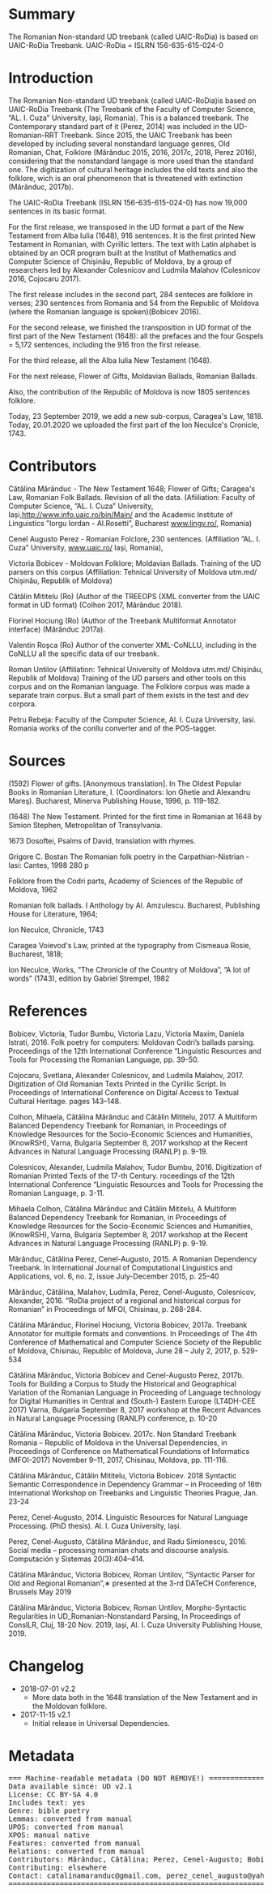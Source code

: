# Summary

The Romanian Non-standard UD treebank (called UAIC-RoDia) is based on UAIC-RoDia Treebank. UAIC-RoDia = ISLRN 156-635-615-024-0

# Introduction

The Romanian Non-standard UD treebank (called UAIC-RoDia)is based on UAIC-RoDia Treebank (The Treebank of the Faculty of Computer Science, ”AL. I. Cuza” University, Iași, Romania). This is a balanced treebank. The Contemporary standard part of it (Perez, 2014) was included in the UD-Romanian-RRT Treebank.
Since 2015, the UAIC Treebank has been developed by including several nonstandard language genres, Old Romanian, Chat, Folklore (Mărănduc 2015, 2016, 2017c, 2018, Perez 2016), considering that the nonstandard langage is more used than the standard one.
The digitization of cultural heritage includes the old texts and also the folklore, wich is an oral phenomenon that is threatened with extinction (Mărănduc, 2017b).

The UAIC-RoDia Treebank (ISLRN 156-635-615-024-0) has now 19,000 sentences in its basic format.

For the first release, we transposed in the UD format a part of the New Testament from Alba Iulia (1648), 916 sentences.
It is the first printed New Testament in Romanian, with Cyrillic letters. The text with Latin alphabet is obtained by an OCR program built at the Institut of Mathematics and Computer Science of Chișinău, Republic of Moldova, by a group of researchers led by Alexander Colesnicov and Ludmila Malahov (Colesnicov 2016, Cojocaru 2017).

The first release includes in the second part, 284 senteces are folklore in verses; 230 sentences from Romania and 54 from the Republic of Moldova (where the Romanian language is spoken)(Bobicev 2016).

For the second release, we finished the transposition in UD format of the first part of the New Testament (1648): all the prefaces and the four Gospels = 5,172 sentences, including the 916 fron the first release.

For the third release, all the Alba Iulia New Testament (1648).

For the next release, Flower of Gifts, Moldavian Ballads, Romanian Ballads.

Also, the contribution of the Republic of Moldova is now 1805 sentences folklore.

Today, 23 September 2019, we add a new sub-corpus, Caragea's Law, 1818.
Today, 20.01.2020 we uploaded the first part of the Ion Neculce's Cronicle, 1743.


# Contributors

Cătălina Mărănduc - The New Testament 1648; Flower of Gifts; Caragea's Law, Romanian Folk Ballads. Revision of all the data.
(Afiiliation: Faculty of Computer Science, ”AL. I. Cuza” University, Iași,http://www.info.uaic.ro/bin/Main/ and the Academic Institute of Linguistics ”Iorgu Iordan - Al.Rosetti”, Bucharest www.lingv.ro/, Romania)

Cenel Augusto Perez - Romanian Folclore, 230 sentences.
(Affiliation ”AL. I. Cuza” University, www.uaic.ro/ Iași, Romania),

Victoria Bobicev  - Moldovan Folklore; Moldavian Ballads. Training of the UD parsers on this corpus
(Affiliation: Tehnical University of Moldova utm.md/ Chișinău, Republik of Moldova)

Cătălin Mititelu (Ro) (Author of the TREEOPS (XML converter from the UAIC format in UD format) (Colhon 2017, Mărănduc 2018).

Florinel Hociung (Ro) (Author of the Treebank Multiformat Annotator interface) (Mărănduc 2017a).

Valentin Roșca (Ro) Author of the converter XML-CoNLLU, including in the CoNLLU all the specific data of our treebank.

Roman Untilov
(Affiliation: Tehnical University of Moldova utm.md/ Chișinău, Republik of Moldova)
Training of the UD parsers and other tools on this corpus and on the Romanian language.
The Folklore corpus was made a separate train corpus. But a small part of them exists in the test and dev corpora.

Petru Rebeja: Faculty of the Computer Science, Al. I. Cuza University, Iasi. Romania works of the conllu converter and of the POS-tagger.

# Sources

(1592) Flower of gifts. [Anonymous translation]. In The Oldest Popular Books in Romanian Literature, I. (Coordinators: Ion Ghetie and Alexandru Mareş). Bucharest, Minerva Publishing House, 1996,  p. 119–182.

(1648) The New Testament. Printed for the first time in Romanian at 1648 by Simion Stephen, Metropolitan of Transylvania.

1673 Dosoftei, Psalms of David, translation with rhymes.

Grigore C. Bostan The Romanian folk poetry in the Carpathian-Nistrian - lasi: Cantes, 1998 280 p

Folklore from the Codri parts, Academy of Sciences of the Republic of Moldova, 1962

Romanian folk ballads. I Anthology by Al. Amzulescu. Bucharest, Publishing House for Literature, 1964;

Ion Neculce, Chronicle, 1743

Caragea Voievod's Law, printed at the typography from Cismeaua Rosie, Bucharest, 1818;

Ion Neculce, Works, ”The Chronicle of the Country of Moldova”, ”A lot of words” (1743), edition by Gabriel Ștrempel, 1982

# References

Bobicev, Victoria, Tudor Bumbu, Victoria Lazu, Victoria Maxim, Daniela Istrati, 2016. Folk poetry for computers: Moldovan Codri’s ballads parsing. Proceedings of the 12th International Conference “Linguistic Resources and Tools for Processing the Romanian Language, pp. 39-50.

Cojocaru, Svetlana, Alexander Colesnicov, and Ludmila Malahov, 2017. Digitization of Old Romanian
Texts Printed in the Cyrillic Script. In Proceedings of International Conference on Digital Access to Textual Cultural Heritage. pages 143–148.

Colhon, Mihaela, Cătălina Mărănduc and Cătălin Mititelu, 2017. A Multiform Balanced Dependency Treebank for Romanian, in Proceedings of Knowledge Resources for the Socio-Economic Sciences and Humanities, (KnowRSH), Varna, Bulgaria September 8, 2017 workshop at the Recent Advances in Natural Language Processing (RANLP) p. 9-19.

Colesnicov, Alexander, Ludmila Malahov, Tudor Bumbu, 2016. Digitization of Romanian Printed Texts of the 17-th Century. roceedings of the 12th International Conference “Linguistic Resources and Tools for Processing the Romanian Language, p. 3-11.

Mihaela Colhon, Cătălina Mărănduc and Cătălin Mititelu, A Multiform Balanced Dependency Treebank for Romanian, in Proceedings of Knowledge Resources for the Socio-Economic Sciences and Humanities, (KnowRSH), Varna, Bulgaria September 8, 2017 workshop at the Recent Advances in Natural Language Processing (RANLP) p. 9-19.

Mărănduc, Cătălina Perez, Cenel-Augusto, 2015. A Romanian Dependency Treebank. In International Journal of Computational Linguistics and Applications, vol. 6, no. 2, issue July-December 2015, p. 25–40

Mărănduc, Cătălina, Malahov, Ludmila, Perez, Cenel-Augusto, Colesnicov, Alexander, 2016. ”RoDia project of a regional and historical corpus for Romanian” in Proceedings of MFOI, Chisinau, p. 268-284.

Cătălina Mărănduc, Florinel Hociung, Victoria Bobicev, 2017a. Treebank Annotator for multiple formats and conventions. In Proceedings of The 4th Conference of Mathematical and Computer Science Society of the Republic of Moldova, Chisinau, Republic of Moldova, June 28 – July 2, 2017, p. 529-534

Cătălina Mărănduc, Victoria Bobicev and Cenel-Augusto Perez, 2017b. Tools for Building a Corpus to Study the Historical and Geographical Variation of the Romanian Language in Proceeding of Language technology for Digital Humanities in Central and (South-) Eastern Europe (LT4DH-CEE 2017) Varna, Bulgaria September 8, 2017 workshop at the Recent Advances in Natural Language Processing (RANLP) conference, p. 10-20

Cătălina Mărănduc, Victoria Bobicev. 2017c. Non Standard Treebank Romania – Republic of Moldova in the Universal Dependencies, in Proceedings of Conference on Mathematical Foundations of Informatics (MFOI-2017) November  9–11, 2017, Chisinau, Moldova, pp. 111-116.

Cătălina Mărănduc, Cătălin Mititelu, Victoria Bobicev. 2018 Syntactic Semantic Correspondence in Dependency Grammar – in Proceeding of 16th International Workshop on Treebanks and Linguistic Theories Prague, Jan. 23-24

Perez, Cenel-Augusto, 2014. Linguistic Resources for Natural Language Processing. (PhD thesis). Al. I. Cuza University, Iași.

Perez, Cenel-Augusto, Cătălina Mărănduc, and Radu Simionescu, 2016. Social media – processing romanian chats and discourse analysis. Computación y Sistemas 20(3):404–414.

Cătălina Mărănduc, Victoria Bobicev, Roman Untilov, ”Syntactic Parser for Old and Regional Romanian”,∗ presented at the 3-rd DATeCH Conference, Brussels May 2019

Cătălina Mărănduc, Victoria Bobicev, Roman Untilov, Morpho-Syntactic Regularities in UD_Romanian-Nonstandard Parsing, In Proceedings of ConsILR, Cluj, 18-20 Nov. 2019, Iași, Al. I. Cuza University Publishing House, 2019.

# Changelog

* 2018-07-01 v2.2
  * More data both in the 1648 translation of the New Testament and in the Moldovan folklore.
* 2017-11-15 v2.1
  * Initial release in Universal Dependencies.

# Metadata


<pre>
=== Machine-readable metadata (DO NOT REMOVE!) ================================
Data available since: UD v2.1
License: CC BY-SA 4.0
Includes text: yes
Genre: bible poetry
Lemmas: converted from manual
UPOS: converted from manual
XPOS: manual native
Features: converted from manual
Relations: converted from manual
Contributors: Mărănduc, Cătălina; Perez, Cenel-Augusto; Bobicev, Victoria; Mititelu, Cătălin; Hociung, Florinel; Roșca, Valentin; Untilov, Roman; Rebeja, Petru
Contributing: elsewhere
Contact: catalinamaranduc@gmail.com, perez_cenel_augusto@yahoo.com, victoria.bobicev@gmail.com
===============================================================================
</pre>
